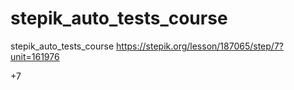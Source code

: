 # stepik_auto_tests_course
stepik_auto_tests_course
https://stepik.org/lesson/187065/step/7?unit=161976

+7
